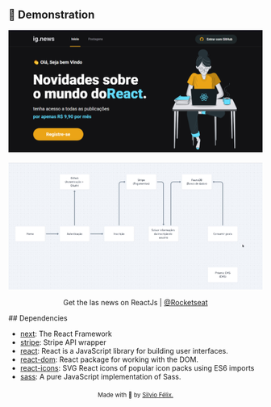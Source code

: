 ## 🙂 Demonstration

<img alt="ignews" title="ignews" src="/public/images/ignews.png"/>
<br>
<br>
<img alt="demonstration" title="demonstrario" src="/public/images/demonstration.png"/>

<p align="center">
  Get the las news on ReactJs
    | <a href="https://github.com/Rocketseat">@Rocketseat</a>
</p>
## Dependencies

- [next](https://nextjs.org): The React Framework
- [stripe](https://github.com/stripe/stripe-node): Stripe API wrapper
- [react](https://ghub.io/react): React is a JavaScript library for building user interfaces.
- [react-dom](https://ghub.io/react-dom): React package for working with the DOM.
- [react-icons](https://ghub.io/react-icons): SVG React icons of popular icon packs using ES6 imports
- [sass](https://github.com/sass/dart-sass): A pure JavaScript implementation of Sass.

<div align="center">
  <sub> Made with 💖 by
    <a href="https://github.com/SilvioFelix32">Silvio Félix.
  </sub>
</div>